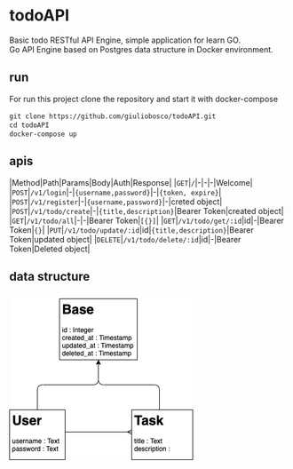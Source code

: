 # todoAPI

Basic todo RESTful API Engine, simple application for learn GO.  
Go API Engine based on Postgres data structure in Docker environment.

## run

For run this project clone the repository and start it with docker-compose

```
git clone https://github.com/giuliobosco/todoAPI.git
cd todoAPI
docker-compose up
```

## apis

|Method|Path|Params|Body|Auth|Response|
|`GET`|`/`|-|-|-|Welcome|
|`POST`|`/v1/login`|-|`{username,password}`|-|`{token, expire}`|
|`POST`|`/v1/register`|-|`{username,password}`|-|creted object|
|`POST`|`/v1/todo/create`|-|`{title,description}`|Bearer Token|created object|
|`GET`|`/v1/todo/all`|-|-|Bearer Token|`[{}]`|
|`GET`|`/v1/todo/get/:id`|id|-|Bearer Token|`{}`|
|`PUT`|`/v1/todo/update/:id`|id|`{title,description}`|Bearer Token|updated object|
|`DELETE`|`/v1/todo/delete/:id`|id|-|Bearer Token|Deleted object|

## data structure

![Entity - Relationship diagram](db.png)
